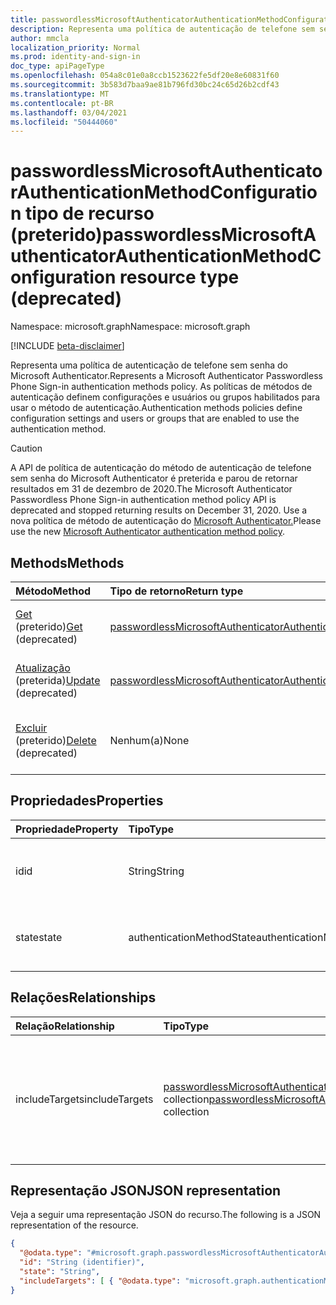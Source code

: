 ```yaml
---
title: passwordlessMicrosoftAuthenticatorAuthenticationMethodConfiguration tipo de recurso
description: Representa uma política de autenticação de telefone sem senha do Microsoft Authenticator.
author: mmcla
localization_priority: Normal
ms.prod: identity-and-sign-in
doc_type: apiPageType
ms.openlocfilehash: 054a8c01e0a8ccb1523622fe5df20e8e60831f60
ms.sourcegitcommit: 3b583d7baa9ae81b796fd30bc24c65d26b2cdf43
ms.translationtype: MT
ms.contentlocale: pt-BR
ms.lasthandoff: 03/04/2021
ms.locfileid: "50444060"
---
```

# <a name="passwordlessmicrosoftauthenticatorauthenticationmethodconfiguration-resource-type-deprecated"></a><span data-ttu-id="fe045-103">passwordlessMicrosoftAuthenticatorAuthenticationMethodConfiguration tipo de recurso (preterido)</span><span class="sxs-lookup"><span data-stu-id="fe045-103">passwordlessMicrosoftAuthenticatorAuthenticationMethodConfiguration resource type (deprecated)</span></span>

<span data-ttu-id="fe045-104">Namespace: microsoft.graph</span><span class="sxs-lookup"><span data-stu-id="fe045-104">Namespace: microsoft.graph</span></span>

[!INCLUDE [beta-disclaimer](../../includes/beta-disclaimer.md)]

<span data-ttu-id="fe045-105">Representa uma política de autenticação de telefone sem senha do Microsoft Authenticator.</span><span class="sxs-lookup"><span data-stu-id="fe045-105">Represents a Microsoft Authenticator Passwordless Phone Sign-in authentication methods policy.</span></span> <span data-ttu-id="fe045-106">As políticas de métodos de autenticação definem configurações e usuários ou grupos habilitados para usar o método de autenticação.</span><span class="sxs-lookup"><span data-stu-id="fe045-106">Authentication methods policies define configuration settings and users or groups that are enabled to use the authentication method.</span></span>

> [!CAUTION]
> <span data-ttu-id="fe045-107">A API de política de autenticação do método de autenticação de telefone sem senha do Microsoft Authenticator é preterida e parou de retornar resultados em 31 de dezembro de 2020.</span><span class="sxs-lookup"><span data-stu-id="fe045-107">The Microsoft Authenticator Passwordless Phone Sign-in authentication method policy API is deprecated and stopped returning results on December 31, 2020.</span></span> <span data-ttu-id="fe045-108">Use a nova política de método de autenticação do [Microsoft Authenticator.](../resources/microsoftAuthenticatorAuthenticationMethodConfiguration.md)</span><span class="sxs-lookup"><span data-stu-id="fe045-108">Please use the new [Microsoft Authenticator authentication method policy](../resources/microsoftAuthenticatorAuthenticationMethodConfiguration.md).</span></span>


## <a name="methods"></a><span data-ttu-id="fe045-109">Methods</span><span class="sxs-lookup"><span data-stu-id="fe045-109">Methods</span></span>
|<span data-ttu-id="fe045-110">Método</span><span class="sxs-lookup"><span data-stu-id="fe045-110">Method</span></span>|<span data-ttu-id="fe045-111">Tipo de retorno</span><span class="sxs-lookup"><span data-stu-id="fe045-111">Return type</span></span>|<span data-ttu-id="fe045-112">Descrição</span><span class="sxs-lookup"><span data-stu-id="fe045-112">Description</span></span>|
|:---|:---|:---|
|<span data-ttu-id="fe045-113">[Get](../api/passwordlessmicrosoftauthenticatorauthenticationmethodconfiguration-get.md) (preterido)</span><span class="sxs-lookup"><span data-stu-id="fe045-113">[Get](../api/passwordlessmicrosoftauthenticatorauthenticationmethodconfiguration-get.md) (deprecated)</span></span>|[<span data-ttu-id="fe045-114">passwordlessMicrosoftAuthenticatorAuthenticationMethodConfiguration</span><span class="sxs-lookup"><span data-stu-id="fe045-114">passwordlessMicrosoftAuthenticatorAuthenticationMethodConfiguration</span></span>](../resources/passwordlessmicrosoftauthenticatorauthenticationmethodconfiguration.md)|<span data-ttu-id="fe045-115">Leia as propriedades e as relações de um objetoMicrosoftAuthenticatorAuthenticatorAuthenticationMethodConfiguration.</span><span class="sxs-lookup"><span data-stu-id="fe045-115">Read the properties and relationships of a passwordlessMicrosoftAuthenticatorAuthenticationMethodConfiguration object.</span></span>|
|<span data-ttu-id="fe045-116">[Atualização](../api/passwordlessmicrosoftauthenticatorauthenticationmethodconfiguration-update.md) (preterida)</span><span class="sxs-lookup"><span data-stu-id="fe045-116">[Update](../api/passwordlessmicrosoftauthenticatorauthenticationmethodconfiguration-update.md) (deprecated)</span></span> |[<span data-ttu-id="fe045-117">passwordlessMicrosoftAuthenticatorAuthenticationMethodConfiguration</span><span class="sxs-lookup"><span data-stu-id="fe045-117">passwordlessMicrosoftAuthenticatorAuthenticationMethodConfiguration</span></span>](../resources/passwordlessmicrosoftauthenticatorauthenticationmethodconfiguration.md)|<span data-ttu-id="fe045-118">Atualize as propriedades de um objetoMicrosoftAuthenticatorAuthenticationMethodConfiguration sem senha.</span><span class="sxs-lookup"><span data-stu-id="fe045-118">Update the properties of a passwordlessMicrosoftAuthenticatorAuthenticationMethodConfiguration object.</span></span>|
|<span data-ttu-id="fe045-119">[Excluir](../api/passwordlessmicrosoftauthenticatorauthenticationmethodconfiguration-delete.md) (preterido)</span><span class="sxs-lookup"><span data-stu-id="fe045-119">[Delete](../api/passwordlessmicrosoftauthenticatorauthenticationmethodconfiguration-delete.md) (deprecated)</span></span>|<span data-ttu-id="fe045-120">Nenhum(a)</span><span class="sxs-lookup"><span data-stu-id="fe045-120">None</span></span>|<span data-ttu-id="fe045-121">Reverte o objeto PasswordlessMicrosoftAuthenticatorAuthenticationMethodConfiguration para sua configuração padrão.</span><span class="sxs-lookup"><span data-stu-id="fe045-121">Reverts the passwordlessMicrosoftAuthenticatorAuthenticationMethodConfiguration object to its default configuration.</span></span>|


## <a name="properties"></a><span data-ttu-id="fe045-122">Propriedades</span><span class="sxs-lookup"><span data-stu-id="fe045-122">Properties</span></span>
|<span data-ttu-id="fe045-123">Propriedade</span><span class="sxs-lookup"><span data-stu-id="fe045-123">Property</span></span>|<span data-ttu-id="fe045-124">Tipo</span><span class="sxs-lookup"><span data-stu-id="fe045-124">Type</span></span>|<span data-ttu-id="fe045-125">Descrição</span><span class="sxs-lookup"><span data-stu-id="fe045-125">Description</span></span>|
|:---|:---|:---|
|<span data-ttu-id="fe045-126">id</span><span class="sxs-lookup"><span data-stu-id="fe045-126">id</span></span>|<span data-ttu-id="fe045-127">String</span><span class="sxs-lookup"><span data-stu-id="fe045-127">String</span></span>|<span data-ttu-id="fe045-128">O identificador de política do método de autenticação.</span><span class="sxs-lookup"><span data-stu-id="fe045-128">The authentication method policy identifier.</span></span>|
|<span data-ttu-id="fe045-129">state</span><span class="sxs-lookup"><span data-stu-id="fe045-129">state</span></span>|<span data-ttu-id="fe045-130">authenticationMethodState</span><span class="sxs-lookup"><span data-stu-id="fe045-130">authenticationMethodState</span></span>|<span data-ttu-id="fe045-131">Os valores possíveis são: `enabled`, `disabled`.</span><span class="sxs-lookup"><span data-stu-id="fe045-131">Possible values are: `enabled`, `disabled`.</span></span>|

## <a name="relationships"></a><span data-ttu-id="fe045-132">Relações</span><span class="sxs-lookup"><span data-stu-id="fe045-132">Relationships</span></span>
|<span data-ttu-id="fe045-133">Relação</span><span class="sxs-lookup"><span data-stu-id="fe045-133">Relationship</span></span>|<span data-ttu-id="fe045-134">Tipo</span><span class="sxs-lookup"><span data-stu-id="fe045-134">Type</span></span>|<span data-ttu-id="fe045-135">Descrição</span><span class="sxs-lookup"><span data-stu-id="fe045-135">Description</span></span>|
|:---|:---|:---|
|<span data-ttu-id="fe045-136">includeTargets</span><span class="sxs-lookup"><span data-stu-id="fe045-136">includeTargets</span></span>|<span data-ttu-id="fe045-137">[passwordlessMicrosoftAuthenticatorAuthenticationMethodTarget](../resources/passwordlessmicrosoftauthenticatorauthenticationmethodtarget.md) collection</span><span class="sxs-lookup"><span data-stu-id="fe045-137">[passwordlessMicrosoftAuthenticatorAuthenticationMethodTarget](../resources/passwordlessmicrosoftauthenticatorauthenticationmethodtarget.md) collection</span></span>|<span data-ttu-id="fe045-138">Uma coleção de usuários ou grupos habilitados para usar o método de autenticação.</span><span class="sxs-lookup"><span data-stu-id="fe045-138">A collection of users or groups who are enabled to use the authentication method.</span></span>|

## <a name="json-representation"></a><span data-ttu-id="fe045-139">Representação JSON</span><span class="sxs-lookup"><span data-stu-id="fe045-139">JSON representation</span></span>
<span data-ttu-id="fe045-140">Veja a seguir uma representação JSON do recurso.</span><span class="sxs-lookup"><span data-stu-id="fe045-140">The following is a JSON representation of the resource.</span></span>
<!-- {
  "blockType": "resource",
  "keyProperty": "id",
  "@odata.type": "microsoft.graph.passwordlessMicrosoftAuthenticatorAuthenticationMethodConfiguration",
  "baseType": "microsoft.graph.authenticationMethodConfiguration",
  "openType": false
}
-->
``` json
{
  "@odata.type": "#microsoft.graph.passwordlessMicrosoftAuthenticatorAuthenticationMethodConfiguration",
  "id": "String (identifier)",
  "state": "String",
  "includeTargets": [ { "@odata.type": "microsoft.graph.authenticationMethodTarget" } ]
}
```
